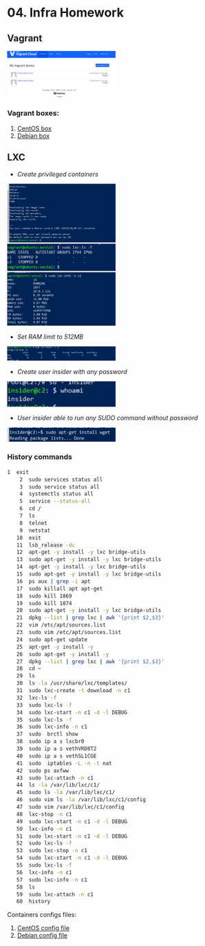 # 04. Infra Homework
## Vagrant
<img src="images/vagrantboxes.JPG" width="50%" height="50%">

### Vagrant boxes:
1. [CentOS box](https://app.vagrantup.com/vitalik-vitalic/boxes/centos "CentOS box")
1. [Debian box](https://app.vagrantup.com/vitalik-vitalic/boxes/debian "Debian box")

## LXC
* *Create privileged containers*

<img src="images/lxc-create-debian.JPG" width="50%" height="50%">
<img src="images/lxc-ls-f.JPG" width="50%" height="50%">
<img src="images/lxc-info.JPG" width="50%" height="50%">

* *Set RAM limit to 512MB*

<img src="images/memory.JPG" width="50%" height="50%">

* *Create user insider with any password*

<img src="images/insider.JPG" width="50%" height="50%">

* *User insider able to run any SUDO command without password*

<img src="images/sudoaptget.JPG" width="50%" height="50%">

### History commands
```bash
1  exit
    2  sudo services status all
    3  sudo service status all
    4  systemctls status all
    5  service --status-all
    6  cd /
    7  ls
    8  telnet
    9  netstat
   10  exit
   11  lsb_release -dc
   12  apt-get -y install -y lxc bridge-utils
   13  sudo apt-get -y install -y lxc bridge-utils
   14  apt-get -y install -y lxc bridge-utils
   15  sudo apt-get -y install -y lxc bridge-utils
   16  ps aux | grep -i apt
   17  sudo killall apt apt-get
   18  sudo kill 1869
   19  sudo kill 1874
   20  sudo apt-get -y install -y lxc bridge-utils
   21  dpkg --list | grep lxc | awk '{print $2,$3}'
   22  vim /etc/apt/sources.list
   23  sudo vim /etc/apt/sources.list
   24  sudo apt-get update
   25  apt-get -y install -y
   26  sudo apt-get -y install -y
   27  dpkg --list | grep lxc | awk '{print $2,$3}'
   28  cd ~
   29  ls
   30  ls -la /usr/share/lxc/templates/
   31  sudo lxc-create -t download -n c1
   32  lxc-ls -f
   33  sudo lxc-ls -f
   34  sudo lxc-start -n c1 -d -l DEBUG
   35  sudo lxc-ls -f
   36  sudo lxc-info -n c1
   37  sudo  brctl show
   38  sudo ip a s lxcbr0
   39  sudo ip a s vethVRD8T2
   40  sudo ip a s vethSL1CGE
   41  sudo  iptables -L -n -t nat
   42  sudo ps axfww
   43  sudo lxc-attach -n c1
   44  ls -la /var/lib/lxc/c1/
   45  sudo ls -la /var/lib/lxc/c1/
   46  sudo vim ls -la /var/lib/lxc/c1/config
   47  sudo vim /var/lib/lxc/c1/config
   48  lxc-stop -n c1
   49  sudo lxc-start -n c1 -d -l DEBUG
   50  lxc-info -n c1
   51  sudo lxc-start -n c1 -d -l DEBUG
   52  sudo lxc-ls -f
   53  sudo lxc-stop -n c1
   54  sudo lxc-start -n c1 -d -l DEBUG
   55  sudo lxc-ls -f
   56  lxc-info -n c1
   57  sudo lxc-info -n c1
   58  ls
   59  sudo lxc-attach -n c1
   60  history
```
Containers configs files:
1. <a href="configs/config-c1.md">CentOS config file</a>
2. <a href="configs/config-c2.md">Debian config file</a>